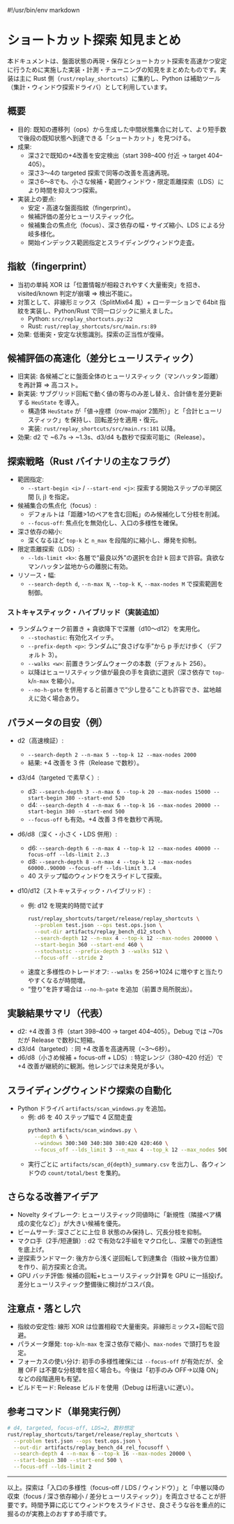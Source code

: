 #!/usr/bin/env markdown

# ショートカット探索 知見まとめ

本ドキュメントは、盤面状態の再現・保存とショートカット探索を高速かつ安定に行うために実施した実装・計測・チューニングの知見をまとめたものです。実装は主に Rust 側（`rust/replay_shortcuts`）に集約し、Python は補助ツール（集計・ウィンドウ探索ドライバ）として利用しています。

## 概要
- 目的: 既知の遷移列（ops）から生成した中間状態集合に対して、より短手数で後段の既知状態へ到達できる「ショートカット」を見つける。
- 成果:
  - 深さ2で既知の+4改善を安定検出（start 398–400 付近 → target 404–405）。
  - 深さ3〜4の targeted 探索で同等の改善を高速再現。
  - 深さ6〜8でも、小さな候補・範囲ウィンドウ・限定乖離探索（LDS）により時間を抑えつつ探索。
- 実装上の要点:
  - 安定・高速な盤面指紋（fingerprint）。
  - 候補評価の差分ヒューリスティック化。
  - 候補集合の焦点化（focus）、深さ依存の幅・サイズ縮小、LDS による分岐多様化。
  - 開始インデックス範囲指定とスライディングウィンドウ走査。

## 指紋（fingerprint）
- 当初の単純 XOR は「位置情報が相殺されやすく大量衝突」を招き、visited/known 判定が崩壊 ⇒ 検出不能に。
- 対策として、非線形ミックス（SplitMix64 風）+ ローテーションで 64bit 指紋を実装し、Python/Rust で同一ロジックに揃えました。
  - Python: `src/replay_shortcuts.py:22`
  - Rust: `rust/replay_shortcuts/src/main.rs:89`
- 効果: 低衝突・安定な状態識別。探索の正当性が復帰。

## 候補評価の高速化（差分ヒューリスティック）
- 旧実装: 各候補ごとに盤面全体のヒューリスティック（マンハッタン距離）を再計算 ⇒ 高コスト。
- 新実装: サブグリッド回転で動く値の寄与のみ差し替え、合計値を差分更新する `HeuState` を導入。
  - 構造体 `HeuState` が「値→座標（row-major 2箇所）」と「合計ヒューリスティック」を保持し、回転差分を適用・復元。
  - 実装: `rust/replay_shortcuts/src/main.rs:181` 以降。
- 効果: d2 で ~6.7s → ~1.3s、d3/d4 も数秒で探索可能に（Release）。

## 探索戦略（Rust バイナリの主なフラグ）
- 範囲指定:
  - `--start-begin <i>` / `--start-end <j>`: 探索する開始ステップの半開区間 [i, j) を指定。
- 候補集合の焦点化（focus）:
  - デフォルトは「距離>1のペアを含む回転」のみ候補化して分枝を削減。
  - `--focus-off`: 焦点化を無効化し、入口の多様性を確保。
- 深さ依存の縮小:
  - 深くなるほど `top-k` と `n_max` を段階的に縮小し、爆発を抑制。
- 限定乖離探索（LDS）:
  - `--lds-limit <k>`: 各層で“最良以外”の選択を合計 k 回まで許容。貪欲なマンハッタン盆地からの離脱に有効。
- リソース・幅:
  - `--search-depth d`, `--n-max N`, `--top-k K`, `--max-nodes M` で探索範囲を制御。

### ストキャスティック・ハイブリッド（実装追加）
- ランダムウォーク前置き + 貪欲降下で深層（d10〜d12）を実用化。
  - `--stochastic`: 有効化スイッチ。
  - `--prefix-depth <p>`: ランダムに“良さげな手”から p 手だけ歩く（デフォルト 3）。
  - `--walks <w>`: 前置きランダムウォークの本数（デフォルト 256）。
  - 以降はヒューリスティック値が最良の手を貪欲に選択（深さ依存で `top-k`/`n-max` を縮小）。
  - `--no-h-gate` を併用すると前置きで“少し登る”ことも許容でき、盆地越えに効く場合あり。

## パラメータの目安（例）
- d2（高速検証）:
  - `--search-depth 2 --n-max 5 --top-k 12 --max-nodes 2000`
  - 結果: +4 改善を 3 件（Release で数秒）。
- d3/d4（targeted で素早く）:
  - d3: `--search-depth 3 --n-max 6 --top-k 20 --max-nodes 15000 --start-begin 380 --start-end 520`
  - d4: `--search-depth 4 --n-max 6 --top-k 16 --max-nodes 20000 --start-begin 380 --start-end 500`
  - `--focus-off` も有効。+4 改善 3 件を数秒で再現。
- d6/d8（深く・小さく・LDS 併用）:
  - d6: `--search-depth 6 --n-max 4 --top-k 12 --max-nodes 40000 --focus-off --lds-limit 2..3`
  - d8: `--search-depth 8 --n-max 4 --top-k 12 --max-nodes 60000..90000 --focus-off --lds-limit 3..4`
  - 40 ステップ幅のウィンドウをスライドして探索。

- d10/d12（ストキャスティック・ハイブリッド）:
  - 例: d12 を現実的時間で試す
    ```bash
    rust/replay_shortcuts/target/release/replay_shortcuts \
      --problem test.json --ops test.ops.json \
      --out-dir artifacts/replay_bench_d12_stoch \
      --search-depth 12 --n-max 4 --top-k 12 --max-nodes 200000 \
      --start-begin 360 --start-end 460 \
      --stochastic --prefix-depth 3 --walks 512 \
      --focus-off --stride 2
    ```
  - 速度と多様性のトレードオフ: `--walks` を 256→1024 に増やすと当たりやすくなるが時間増。
  - “登り”を許す場合は `--no-h-gate` を追加（前置き局所脱出）。

## 実験結果サマリ（代表）
- d2: +4 改善 3 件（start 398–400 → target 404–405）。Debug では ~70s だが Release で数秒に短縮。
- d3/d4（targeted）: 同 +4 改善を高速再現（~3〜6秒）。
- d6/d8（小さめ候補 + focus-off + LDS）: 特定レンジ（380–420 付近）で +4 改善が継続的に観測。他レンジでは未発見が多い。

## スライディングウィンドウ探索の自動化
- Python ドライバ `artifacts/scan_windows.py` を追加。
  - 例: d6 を 40 ステップ幅で 4 区間走査
    ```bash
    python3 artifacts/scan_windows.py \
      --depth 6 \
      --windows 300:340 340:380 380:420 420:460 \
      --focus_off --lds_limit 3 --n_max 4 --top_k 12 --max_nodes 50000
    ```
  - 実行ごとに `artifacts/scan_d{depth}_summary.csv` を出力し、各ウィンドウの `count/total/best` を集約。

## さらなる改善アイデア
- Novelty タイブレーク: ヒューリスティック同値時に「新規性（隣接ペア構成の変化など）」が大きい候補を優先。
- ビームサーチ: 深さごとに上位 B 状態のみ保持し、冗長分枝を抑制。
- マクロ手（2手/短連鎖）: d2 で有効な2手組をマクロ化し、深層での到達性を底上げ。
- 逆探索ランドマーク: 後方から浅く逆回転して到達集合（指紋→後方位置）を作り、前方探索と合流。
- GPU バッチ評価: 候補の回転+ヒューリスティック計算を GPU に一括投げ。差分ヒューリスティック整備後に検討がコスパ良。

## 注意点・落とし穴
- 指紋の安定性: 線形 XOR は位置相殺で大量衝突。非線形ミックス+回転で回避。
- パラメータ爆発: `top-k`/`n-max` を深さ依存で縮小、`max-nodes` で頭打ちを設定。
- フォーカスの使い分け: 初手の多様性確保には `--focus-off` が有効だが、全層 OFF は不要な分枝増を招く場合も。今後は「初手のみ OFF→以降 ON」などの段階適用も有望。
- ビルドモード: Release ビルドを使用（Debug は桁違いに遅い）。

## 参考コマンド（単発実行例）
```bash
# d4, targeted, focus-off, LDS=2, 数秒想定
rust/replay_shortcuts/target/release/replay_shortcuts \
  --problem test.json --ops test.ops.json \
  --out-dir artifacts/replay_bench_d4_rel_focusoff \
  --search-depth 4 --n-max 6 --top-k 16 --max-nodes 20000 \
  --start-begin 380 --start-end 500 \
  --focus-off --lds-limit 2
```

---
以上。探索は「入口の多様性（focus-off / LDS / ウィンドウ）」と「中層以降の収束（focus / 深さ依存縮小 / 差分ヒューリスティック）」を両立させることが肝要です。時間予算に応じてウィンドウをスライドさせ、良さそうな谷を重点的に掘るのが実務上のおすすめ手順です。
